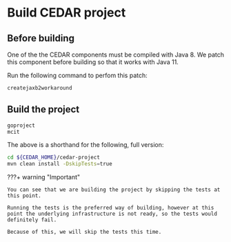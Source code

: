 # Build CEDAR project

## Before building

One of the the CEDAR components must be compiled with Java 8. We patch this component before building so that it works with Java 11.

Run the following command to perfom this patch:

```sh
createjaxb2workaround
```

## Build the project

```sh
goproject
mcit
```

The above is a shorthand for the following, full version:
 
```sh
cd ${CEDAR_HOME}/cedar-project
mvn clean install -DskipTests=true
```

???+ warning "Important"
    
    You can see that we are building the project by skipping the tests at this point.
   
    Running the tests is the preferred way of building, however at this point the underlying infrastructure is not ready, so the tests would definitely fail.

    Because of this, we will skip the tests this time.  
    
